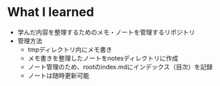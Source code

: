# What I learned

- 学んだ内容を整理するためのメモ・ノートを管理するリポジトリ
- 管理方法
  - tmpディレクトリ内にメモ書き
  - メモ書きを整理したノートをnotesディレクトリに作成
  - ノート管理のため、rootのindex.mdにインデックス（目次）を記録
  - ノートは随時更新可能
